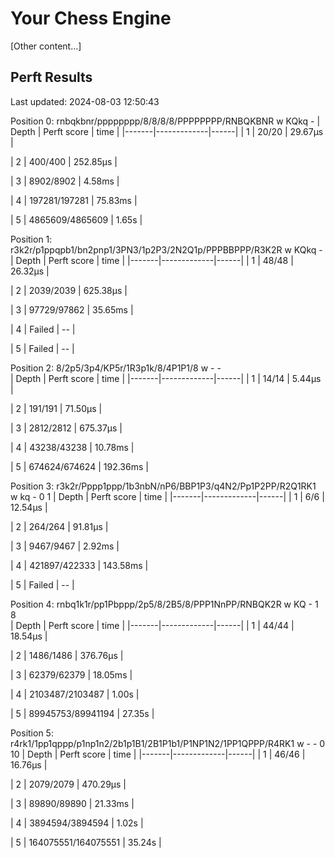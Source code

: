 # Your Chess Engine

[Other content...]

## Perft Results

Last updated: 2024-08-03 12:50:43

Position 0: rnbqkbnr/pppppppp/8/8/8/8/PPPPPPPP/RNBQKBNR w KQkq -
| Depth | Perft score | time |
|-------|-------------|------|
| 1 | 20/20 | 29.67µs |

| 2 | 400/400 | 252.85µs |

| 3 | 8902/8902 | 4.58ms |

| 4 | 197281/197281 | 75.83ms |

| 5 | 4865609/4865609 | 1.65s |

Position 1: r3k2r/p1ppqpb1/bn2pnp1/3PN3/1p2P3/2N2Q1p/PPPBBPPP/R3K2R w KQkq - 
| Depth | Perft score | time |
|-------|-------------|------|
| 1 | 48/48 | 26.32µs |

| 2 | 2039/2039 | 625.38µs |

| 3 | 97729/97862 | 35.65ms |

| 4 | Failed | -- |

| 5 | Failed | -- |

Position 2: 8/2p5/3p4/KP5r/1R3p1k/8/4P1P1/8 w - -  
| Depth | Perft score | time |
|-------|-------------|------|
| 1 | 14/14 | 5.44µs |

| 2 | 191/191 | 71.50µs |

| 3 | 2812/2812 | 675.37µs |

| 4 | 43238/43238 | 10.78ms |

| 5 | 674624/674624 | 192.36ms |

Position 3: r3k2r/Pppp1ppp/1b3nbN/nP6/BBP1P3/q4N2/Pp1P2PP/R2Q1RK1 w kq - 0 1
| Depth | Perft score | time |
|-------|-------------|------|
| 1 | 6/6 | 12.54µs |

| 2 | 264/264 | 91.81µs |

| 3 | 9467/9467 | 2.92ms |

| 4 | 421897/422333 | 143.58ms |

| 5 | Failed | -- |

Position 4: rnbq1k1r/pp1Pbppp/2p5/8/2B5/8/PPP1NnPP/RNBQK2R w KQ - 1 8  
| Depth | Perft score | time |
|-------|-------------|------|
| 1 | 44/44 | 18.54µs |

| 2 | 1486/1486 | 376.76µs |

| 3 | 62379/62379 | 18.05ms |

| 4 | 2103487/2103487 | 1.00s |

| 5 | 89945753/89941194 | 27.35s |

Position 5: r4rk1/1pp1qppp/p1np1n2/2b1p1B1/2B1P1b1/P1NP1N2/1PP1QPPP/R4RK1 w - - 0 10
| Depth | Perft score | time |
|-------|-------------|------|
| 1 | 46/46 | 16.76µs |

| 2 | 2079/2079 | 470.29µs |

| 3 | 89890/89890 | 21.33ms |

| 4 | 3894594/3894594 | 1.02s |

| 5 | 164075551/164075551 | 35.24s |
<!-- End of Perft Results -->